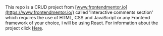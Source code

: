 This repo is a CRUD project from [www.frontendmentor.io](https://www.frontendmentor.io/) called 'Interactive comments section' which requires the use of HTML, CSS and JavaScript or any Frontend framework of your choice, i will be using React. For information about the project click [Here](https://www.frontendmentor.io/challenges/interactive-comments-section-iG1RugEG9).
